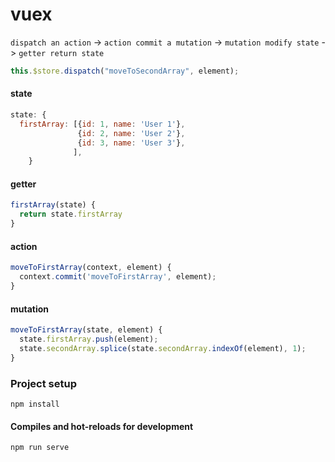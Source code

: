 # vuex
`dispatch an action` -> `action commit a mutation` -> `mutation modify state` -> `getter return state`

```javascript
this.$store.dispatch("moveToSecondArray", element);

```
#### state
```javascript
state: {
  firstArray: [{id: 1, name: 'User 1'},
               {id: 2, name: 'User 2'},
               {id: 3, name: 'User 3'},
              ],
    }
```

#### getter
```javascript
firstArray(state) {
  return state.firstArray
}
```

#### action
```javascript
moveToFirstArray(context, element) {
  context.commit('moveToFirstArray', element);
}
```

#### mutation
```javascript
moveToFirstArray(state, element) {
  state.firstArray.push(element);
  state.secondArray.splice(state.secondArray.indexOf(element), 1);
}
```

### Project setup
```
npm install
```

#### Compiles and hot-reloads for development
```
npm run serve
```

